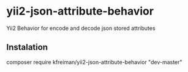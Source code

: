 # yii2-json-attribute-behavior
Yii2 Behavior for encode and decode json stored attributes

## Instalation
composer require kfreiman/yii2-json-attribute-behavior "dev-master"

